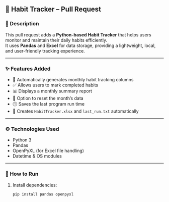 ## 🧭 Habit Tracker – Pull Request

### 📌 Description
This pull request adds a **Python-based Habit Tracker** that helps users monitor and maintain their daily habits efficiently.  
It uses **Pandas** and **Excel** for data storage, providing a lightweight, local, and user-friendly tracking experience.

---

### ✨ Features Added
- 📅 Automatically generates monthly habit tracking columns  
- ✅ Allows users to mark completed habits  
- 📊 Displays a monthly summary report  
- 🔄 Option to reset the month’s data  
- 🕒 Saves the last program run time  
- 💾 Creates `HabitTracker.xlsx` and `last_run.txt` automatically  

---

### ⚙️ Technologies Used
- Python 3  
- Pandas  
- OpenPyXL (for Excel file handling)  
- Datetime & OS modules  

---

### 🧩 How to Run
1. Install dependencies:
   ```bash
   pip install pandas openpyxl
